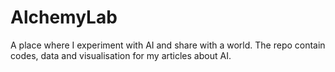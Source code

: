 # AlchemyLab
A place where I experiment with AI and share with a world. The repo contain codes, data and visualisation for my articles about AI. 
